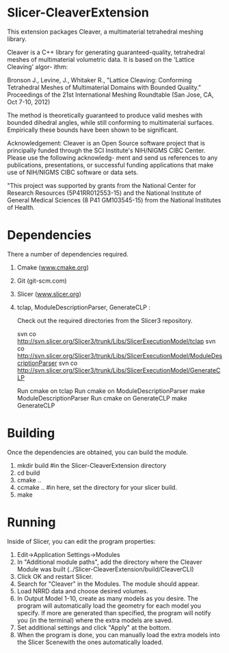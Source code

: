 Slicer-CleaverExtension
=======================

This extension packages Cleaver, a multimaterial tetrahedral meshing library.

Cleaver is a C++ library for generating guaranteed-quality, tetrahedral meshes
of multimaterial volumetric data. It is based on the 'Lattice Cleaving' algor-
ithm:

Bronson J., Levine, J., Whitaker R., "Lattice Cleaving: Conforming Tetrahedral
Meshes of Multimaterial Domains with Bounded Quality." Proceedings of the 21st
International Meshing Roundtable (San Jose, CA, Oct 7-10, 2012)

The method is theoretically guaranteed to produce valid meshes with bounded
dihedral angles, while still conforming to multimaterial surfaces. Empirically
these bounds have been shown to be significant.


Acknowledgement: 
Cleaver is an Open Source software project that is principally funded through
the SCI Institute's NIH/NIGMS CIBC Center. Please use the following acknowledg-
ment and send us references to any publications, presentations, or successful
funding applications that make use of NIH/NIGMS CIBC software or data sets.

"This project was supported by grants from the National Center for Research
Resources (5P41RR012553-15) and the National Institute of General Medical 
Sciences (8 P41 GM103545-15) from the National Institutes of Health.

Dependencies
=======================

There a number of dependencies required.

1. Cmake  (www.cmake.org)
2. Git    (git-scm.com)
3. Slicer (www.slicer.org)
4. tclap, ModuleDescriptionParser, GenerateCLP :

	Check out the required directories from the Slicer3 repository.

	svn co http://svn.slicer.org/Slicer3/trunk/Libs/SlicerExecutionModel/tclap
	svn co http://svn.slicer.org/Slicer3/trunk/Libs/SlicerExecutionModel/ModuleDescriptionParser
	svn co http://svn.slicer.org/Slicer3/trunk/Libs/SlicerExecutionModel/GenerateCLP

	Run cmake on tclap
	Run cmake on ModuleDescriptionParser
	make ModuleDescriptionParser
	Run cmake on GenerateCLP
	make GenerateCLP

Building
=======================

Once the dependencies are obtained, you can build the module.

1. mkdir build #in the Slicer-CleaverExtension directory
2. cd build
3. cmake ..
4. ccmake .. #in here, set the directory for your slicer build.
5. make

Running
=======================

Inside of Slicer, you can edit the program properties:

1. Edit->Application Settings->Modules
2. In "Additional module paths", add the directory where the Cleaver Module was built (../Slicer-CleaverExtension/build/CleaverCLI)
3. Click OK and restart Slicer.
4. Search for "Cleaver" in the Modules. The module should appear.
5. Load NRRD data and choose desired volumes.
6. In Output Model 1-10, create as many models as you desire. The program will automatically load the geometry for each model you specify. If more are generated than specified, the program will notify you (in the terminal) where the extra models are saved.
7. Set additional settings and click "Apply" at the bottom.
8. When the program is done, you can manually load the extra models into the Slicer Scenewith the ones automatically loaded.
